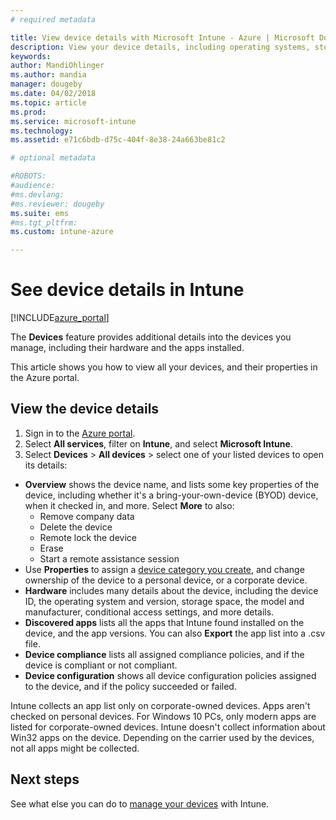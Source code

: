```yaml
---
# required metadata

title: View device details with Microsoft Intune - Azure | Microsoft Docs
description: View your device details, including operating systems, storage space, manufacturer, and model. Get a list of installed apps, check compliance policies, and set up TeamViewer with Microsoft Intune in Azure. Similar to viewing inventory of the devices you manage.
keywords:
author: MandiOhlinger
ms.author: mandia
manager: dougeby
ms.date: 04/02/2018
ms.topic: article
ms.prod:
ms.service: microsoft-intune
ms.technology:
ms.assetid: e71c6bdb-d75c-404f-8e38-24a663be81c2

# optional metadata

#ROBOTS:
#audience:
#ms.devlang:
#ms.reviewer: dougeby
ms.suite: ems
#ms.tgt_pltfrm:
ms.custom: intune-azure

---
```


# See device details in Intune

[!INCLUDE[azure_portal](./includes/azure_portal.md)]

The **Devices** feature provides additional details into the devices you manage, including their hardware and the apps installed.

This article shows you how to view all your devices, and their properties in the Azure portal.

## View the device details

1. Sign in to the [Azure portal](https://portal.azure.com).
2. Select **All services**, filter on **Intune**, and select **Microsoft Intune**.
3. Select **Devices** > **All devices** > select one of your listed devices to open its details:

  - **Overview** shows the device name, and lists some key properties of the device, including whether it's a bring-your-own-device (BYOD) device, when it checked in, and more. Select **More** to also:
    - Remove company data
    - Delete the device
    - Remote lock the device
    - Erase
    - Start a remote assistance session
  - Use **Properties** to assign a [device category you create](device-group-mapping.md), and change ownership of the device to a personal device, or a corporate device.
  - **Hardware** includes many details about the device, including the device ID, the operating system and version, storage space, the model and manufacturer, conditional access settings, and more details.
  - **Discovered apps** lists all the apps that Intune found installed on the device, and the app versions. You can also **Export** the app list into a .csv file.
  - **Device compliance** lists all assigned compliance policies, and if the device is compliant or not compliant.
  - **Device configuration** shows all device configuration policies assigned to the device, and if the policy succeeded or failed.

Intune collects an app list only on corporate-owned devices. Apps aren't checked on personal devices. For Windows 10 PCs, only modern apps are listed for corporate-owned devices. Intune doesn't collect information about Win32 apps on the device. Depending on the carrier used by the devices, not all apps might be collected.

## Next steps
See what else you can do to [manage your devices](device-management.md) with Intune.